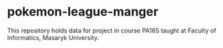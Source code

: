 # pokemon-league-manger
This repository holds data for project in course PA165 taught at Faculty of Informatics, Masaryk University.
